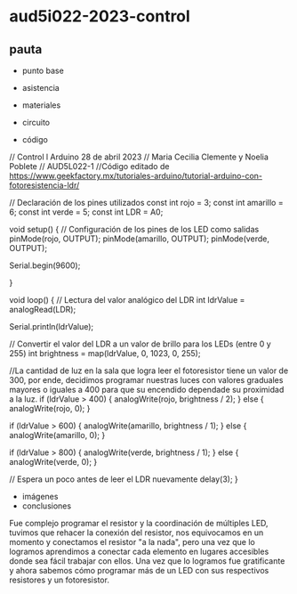 # aud5i022-2023-control

## pauta

- punto base
- asistencia
- materiales
- circuito

- código

// Control l Arduino 28 de abril 2023
// Maria Cecilia Clemente y Noelia Poblete
// AUD5L022-1
//Código editado de https://www.geekfactory.mx/tutoriales-arduino/tutorial-arduino-con-fotoresistencia-ldr/

// Declaración de los pines utilizados
const int rojo = 3; 
const int amarillo = 6;
const int verde = 5;
const int LDR = A0;

void setup() {
  // Configuración de los pines de los LED como salidas
  pinMode(rojo, OUTPUT);
  pinMode(amarillo, OUTPUT);
  pinMode(verde, OUTPUT);

  Serial.begin(9600);
  
}

void loop() {
  // Lectura del valor analógico del LDR
  int ldrValue = analogRead(LDR);

  Serial.println(ldrValue);
  
  // Convertir el valor del LDR a un valor de brillo para los LEDs (entre 0 y 255)
  int brightness = map(ldrValue, 0, 1023, 0, 255);
  
  //La cantidad de luz en la sala que logra leer el fotoresistor tiene un valor de 300, por ende, decidimos programar nuestras luces con valores graduales mayores o iguales a 400 para que su encendido dependade su proximidad a la luz.
   if (ldrValue > 400) {
  analogWrite(rojo, brightness / 2);
    } else {
    analogWrite(rojo, 0);
  }
  
  
  
  if (ldrValue > 600) {
    analogWrite(amarillo, brightness / 1);
  } else {
    analogWrite(amarillo, 0);
  }
  
  
  if (ldrValue > 800) {
    analogWrite(verde, brightness / 1);
  } else {
    analogWrite(verde, 0);
  }
  
  // Espera un poco antes de leer el LDR nuevamente
  delay(3);
}

- imágenes
- conclusiones

Fue complejo programar el resistor y la coordinación de múltiples LED, tuvimos que rehacer la conexión del resistor, nos equivocamos en un momento y conectamos el resistor "a la nada", pero una vez que lo logramos aprendimos a conectar cada elemento en lugares accesibles donde sea fácil trabajar con ellos. Una vez que lo logramos fue gratificante y ahora sabemos cómo programar más de un LED con sus respectivos resistores y un fotoresistor. 
